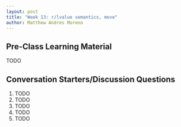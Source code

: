 ```yaml
---
layout: post
title: "Week 13: r/lvalue semantics, move"
author: Matthew Andres Moreno
---
```


## Pre-Class Learning Material

TODO

## Conversation Starters/Discussion Questions

1. TODO
2. TODO
3. TODO
4. TODO
5. TODO
